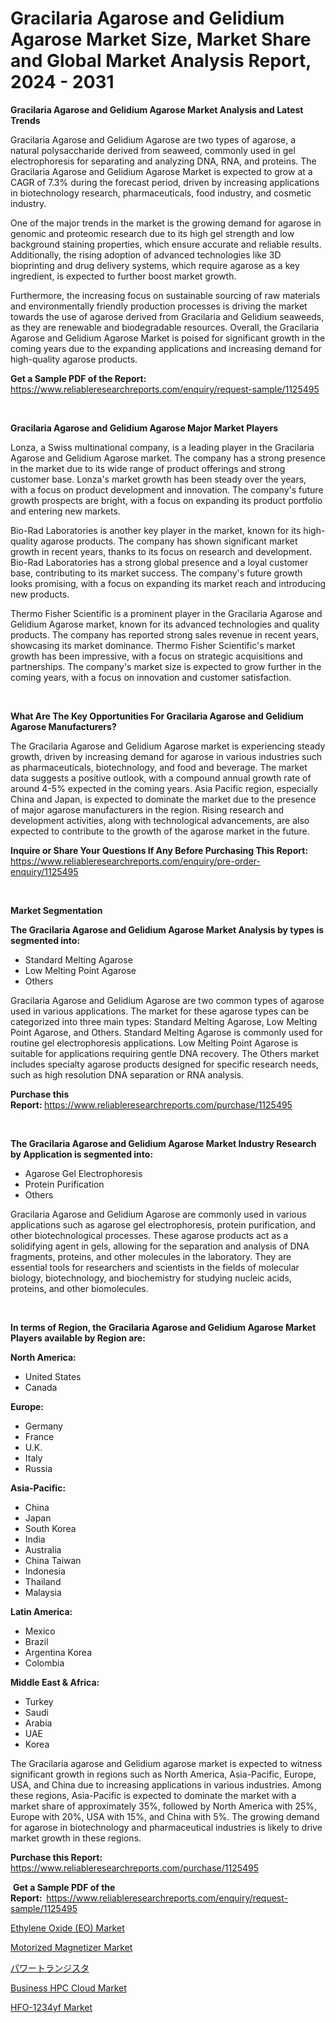 <p><h1>Gracilaria Agarose and Gelidium Agarose Market Size, Market Share and Global Market Analysis Report, 2024 - 2031</h1></p><p><strong>Gracilaria Agarose and Gelidium Agarose Market Analysis and Latest Trends</strong></p>
<p><p>Gracilaria Agarose and Gelidium Agarose are two types of agarose, a natural polysaccharide derived from seaweed, commonly used in gel electrophoresis for separating and analyzing DNA, RNA, and proteins. The Gracilaria Agarose and Gelidium Agarose Market is expected to grow at a CAGR of 7.3% during the forecast period, driven by increasing applications in biotechnology research, pharmaceuticals, food industry, and cosmetic industry.</p><p>One of the major trends in the market is the growing demand for agarose in genomic and proteomic research due to its high gel strength and low background staining properties, which ensure accurate and reliable results. Additionally, the rising adoption of advanced technologies like 3D bioprinting and drug delivery systems, which require agarose as a key ingredient, is expected to further boost market growth.</p><p>Furthermore, the increasing focus on sustainable sourcing of raw materials and environmentally friendly production processes is driving the market towards the use of agarose derived from Gracilaria and Gelidium seaweeds, as they are renewable and biodegradable resources. Overall, the Gracilaria Agarose and Gelidium Agarose Market is poised for significant growth in the coming years due to the expanding applications and increasing demand for high-quality agarose products.</p></p>
<p><strong>Get a Sample PDF of the Report:&nbsp;</strong> <a href="https://www.reliableresearchreports.com/enquiry/request-sample/1125495">https://www.reliableresearchreports.com/enquiry/request-sample/1125495</a></p>
<p>&nbsp;</p>
<p><strong>Gracilaria Agarose and Gelidium Agarose Major Market Players</strong></p>
<p><p>Lonza, a Swiss multinational company, is a leading player in the Gracilaria Agarose and Gelidium Agarose market. The company has a strong presence in the market due to its wide range of product offerings and strong customer base. Lonza's market growth has been steady over the years, with a focus on product development and innovation. The company's future growth prospects are bright, with a focus on expanding its product portfolio and entering new markets.</p><p>Bio-Rad Laboratories is another key player in the market, known for its high-quality agarose products. The company has shown significant market growth in recent years, thanks to its focus on research and development. Bio-Rad Laboratories has a strong global presence and a loyal customer base, contributing to its market success. The company's future growth looks promising, with a focus on expanding its market reach and introducing new products.</p><p>Thermo Fisher Scientific is a prominent player in the Gracilaria Agarose and Gelidium Agarose market, known for its advanced technologies and quality products. The company has reported strong sales revenue in recent years, showcasing its market dominance. Thermo Fisher Scientific's market growth has been impressive, with a focus on strategic acquisitions and partnerships. The company's market size is expected to grow further in the coming years, with a focus on innovation and customer satisfaction.</p></p>
<p>&nbsp;</p>
<p><strong>What Are The Key Opportunities For Gracilaria Agarose and Gelidium Agarose Manufacturers?</strong></p>
<p><p>The Gracilaria Agarose and Gelidium Agarose market is experiencing steady growth, driven by increasing demand for agarose in various industries such as pharmaceuticals, biotechnology, and food and beverage. The market data suggests a positive outlook, with a compound annual growth rate of around 4-5% expected in the coming years. Asia Pacific region, especially China and Japan, is expected to dominate the market due to the presence of major agarose manufacturers in the region. Rising research and development activities, along with technological advancements, are also expected to contribute to the growth of the agarose market in the future.</p></p>
<p><strong>Inquire or Share Your Questions If Any Before Purchasing This Report:</strong> <a href="https://www.reliableresearchreports.com/enquiry/pre-order-enquiry/1125495">https://www.reliableresearchreports.com/enquiry/pre-order-enquiry/1125495</a></p>
<p>&nbsp;</p>
<p><strong>Market Segmentation</strong></p>
<p><strong>The Gracilaria Agarose and Gelidium Agarose Market Analysis by types is segmented into:</strong></p>
<p><ul><li>Standard Melting Agarose</li><li>Low Melting Point Agarose</li><li>Others</li></ul></p>
<p><p>Gracilaria Agarose and Gelidium Agarose are two common types of agarose used in various applications. The market for these agarose types can be categorized into three main types: Standard Melting Agarose, Low Melting Point Agarose, and Others. Standard Melting Agarose is commonly used for routine gel electrophoresis applications. Low Melting Point Agarose is suitable for applications requiring gentle DNA recovery. The Others market includes specialty agarose products designed for specific research needs, such as high resolution DNA separation or RNA analysis.</p></p>
<p><strong>Purchase this Report:&nbsp;</strong><a href="https://www.reliableresearchreports.com/purchase/1125495">https://www.reliableresearchreports.com/purchase/1125495</a></p>
<p>&nbsp;</p>
<p><strong>The Gracilaria Agarose and Gelidium Agarose Market Industry Research by Application is segmented into:</strong></p>
<p><ul><li>Agarose Gel Electrophoresis</li><li>Protein Purification</li><li>Others</li></ul></p>
<p><p>Gracilaria Agarose and Gelidium Agarose are commonly used in various applications such as agarose gel electrophoresis, protein purification, and other biotechnological processes. These agarose products act as a solidifying agent in gels, allowing for the separation and analysis of DNA fragments, proteins, and other molecules in the laboratory. They are essential tools for researchers and scientists in the fields of molecular biology, biotechnology, and biochemistry for studying nucleic acids, proteins, and other biomolecules.</p></p>
<p>&nbsp;</p>
<p><strong>In terms of Region, the Gracilaria Agarose and Gelidium Agarose Market Players available by Region are:</strong></p>
<p>
    <p> <strong> North America: </strong>
        <ul>
            <li>United States</li>
            <li>Canada</li>
        </ul>
        </p> 
    <p> <strong> Europe: </strong>
        <ul>
            <li>Germany</li>
            <li>France</li>
            <li>U.K.</li>
            <li>Italy</li>
            <li>Russia</li>
        </ul>
        </p> 
    <p> <strong> Asia-Pacific: </strong>
        <ul>
            <li>China</li>
            <li>Japan</li>
            <li>South Korea</li>
            <li>India</li>
            <li>Australia</li>
            <li>China Taiwan</li>
            <li>Indonesia</li>
            <li>Thailand</li>
            <li>Malaysia</li>
        </ul>
        </p> 
    <p> <strong> Latin America: </strong>
        <ul>
            <li>Mexico</li>
            <li>Brazil</li>
            <li>Argentina Korea</li>
            <li>Colombia</li>
        </ul>
        </p> 
    <p> <strong> Middle East & Africa: </strong>
        <ul>
            <li>Turkey</li>
            <li>Saudi</li>
            <li>Arabia</li>
            <li>UAE</li>
            <li>Korea</li>
        </ul>
    </p>
    </p>
<p><p>The Gracilaria agarose and Gelidium agarose market is expected to witness significant growth in regions such as North America, Asia-Pacific, Europe, USA, and China due to increasing applications in various industries. Among these regions, Asia-Pacific is expected to dominate the market with a market share of approximately 35%, followed by North America with 25%, Europe with 20%, USA with 15%, and China with 5%. The growing demand for agarose in biotechnology and pharmaceutical industries is likely to drive market growth in these regions.</p></p>
<p><strong>Purchase this Report: </strong><a href="https://www.reliableresearchreports.com/purchase/1125495">https://www.reliableresearchreports.com/purchase/1125495</a></p>
<p>&nbsp;<strong>Get a Sample PDF of the Report:&nbsp;&nbsp;</strong><a href="https://www.reliableresearchreports.com/enquiry/request-sample/1125495">https://www.reliableresearchreports.com/enquiry/request-sample/1125495</a></p>
<p><strong></strong></p>
<p><p><a href="https://github.com/jj19131/Market-Research-Report-List-1/blob/main/ethylene-oxide-eo-market.md">Ethylene Oxide (EO) Market</a></p><p><a href="https://issuu.com/reportprime-2/docs/motorized-magnetizer-market-size-2030.pptx">Motorized Magnetizer Market</a></p><p><a href="https://github.com/dzy793153605/Market-Research-Report-List-1/blob/main/3957703194523.md">パワートランジスタ</a></p><p><a href="https://issuu.com/reportprime-2/docs/business-hpc-cloud-market-size-2030.pptx">Business HPC Cloud Market</a></p><p><a href="https://github.com/jodemen/Market-Research-Report-List-1/blob/main/hfo-1234yf-market.md">HFO-1234yf Market</a></p></p>